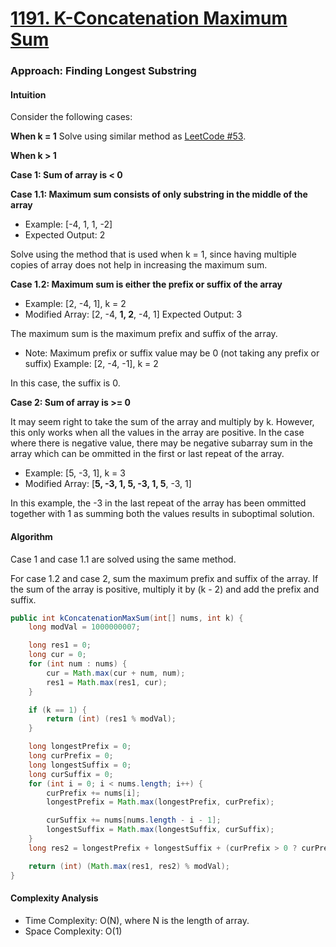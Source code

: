 # [1191. K-Concatenation Maximum Sum](https://leetcode.com/contest/weekly-contest-154/problems/k-concatenation-maximum-sum/)

### Approach: Finding Longest Substring

#### Intuition
Consider the following cases:

<b>When k = 1</b>
Solve using similar method as [LeetCode #53](https://leetcode.com/problems/maximum-subarray/).

<b>When k > 1</b>

<b>Case 1: Sum of array is < 0</b>

<b>Case 1.1: Maximum sum consists of only substring in the middle of the array</b>
- Example: [-4, 1, 1, -2]
- Expected Output: 2

Solve using the method that is used when k = 1, since having multiple copies of array does not help in increasing the maximum sum.

<b>Case 1.2: Maximum sum is either the prefix or suffix of the array</b>
- Example: [2, -4, 1], k = 2
- Modified Array: [2, -4, <b>1, 2</b>, -4, 1]
Expected Output: 3

The maximum sum is the maximum prefix and suffix of the array.

- Note: Maximum prefix or suffix value may be 0 (not taking any prefix or suffix)
Example: [2, -4, -1], k = 2

In this case, the suffix is 0.

<b>Case 2: Sum of array is >= 0</b>

It may seem right to take the sum of the array and multiply by k. However, this only works when all the values in the array are positive. In the case where there is negative value, there may be negative subarray sum in the array which can be ommitted in the first or last repeat of the array.

- Example: [5, -3, 1], k = 3
- Modified Array: [<b>5, -3, 1, 5, -3, 1, 5</b>, -3, 1]

In this example, the -3 in the last repeat of the array has been ommitted together with 1 as summing both the values results in suboptimal solution.

#### Algorithm

Case 1 and case 1.1 are solved using the same method.

For case 1.2 and case 2, sum the maximum prefix and suffix of the array. If the sum of the array is positive, multiply it by (k - 2) and add the prefix and suffix.

```Java
public int kConcatenationMaxSum(int[] nums, int k) {
    long modVal = 1000000007;

    long res1 = 0;
    long cur = 0;
    for (int num : nums) {
        cur = Math.max(cur + num, num);
        res1 = Math.max(res1, cur);
    }

    if (k == 1) {
        return (int) (res1 % modVal);
    }

    long longestPrefix = 0;
    long curPrefix = 0;
    long longestSuffix = 0;
    long curSuffix = 0;
    for (int i = 0; i < nums.length; i++) {
        curPrefix += nums[i];
        longestPrefix = Math.max(longestPrefix, curPrefix);

        curSuffix += nums[nums.length - i - 1];
        longestSuffix = Math.max(longestSuffix, curSuffix);
    }
    long res2 = longestPrefix + longestSuffix + (curPrefix > 0 ? curPrefix * (k - 2) : 0);

    return (int) (Math.max(res1, res2) % modVal);
}
```

#### Complexity Analysis
- Time Complexity: O(N), where N is the length of array.
- Space Complexity: O(1)
